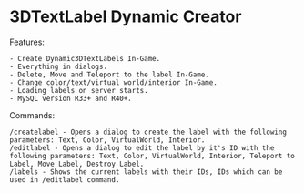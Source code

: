 # 3DTextLabel Dynamic Creator


Features:

    - Create Dynamic3DTextLabels In-Game.
    - Everything in dialogs.
    - Delete, Move and Teleport to the label In-Game.
    - Change color/text/virtual world/interior In-Game.
    - Loading labels on server starts.
    - MySQL version R33+ and R40+.

Commands:

    /createlabel - Opens a dialog to create the label with the following parameters: Text, Color, VirtualWorld, Interior.
    /editlabel - Opens a dialog to edit the label by it's ID with the following parameters: Text, Color, VirtualWorld, Interior, Teleport to Label, Move Label, Destroy Label.
    /labels - Shows the current labels with their IDs, IDs which can be used in /editlabel command.
    
